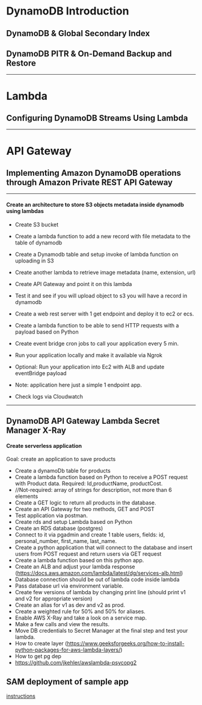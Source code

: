 # DynamoDB Introduction

## DynamoDB & Global Secondary Index

## DynamoDB PITR & On-Demand Backup and Restore

--------

# Lambda

## Configuring DynamoDB Streams Using Lambda

--------

# API Gateway

## Implementing Amazon DynamoDB operations through Amazon Private REST API Gateway

--------

#### Create an architecture to store S3 objects metadata inside dynamodb using lambdas

* Create S3 bucket
* Create a lambda function to add a new record with file metadata to the table of dynamodb
* Create a Dynamodb table and setup invoke of lambda function on uploading in S3
* Create another lambda to retrieve image metadata (name, extension, url)
* Create API Gateway and point it on this lambda
* Test it and see if you will upload object to s3 you will have a record in dynamodb

* Create a web rest server with 1 get endpoint and deploy it to ec2 or ecs.
* Create a lambda function to be able to send HTTP requests with a payload based on Python
* Create event bridge cron jobs to call your application every 5 min.
* Run your application locally and make it available via Ngrok
* Optional: Run your application into Ec2 with ALB and update eventBridge payload
* Note: application here just a simple 1 endpoint app.
* Check logs via Cloudwatch

----------

## DynamoDB API Gateway Lambda Secret Manager X-Ray

#### Create serverless application

Goal: create an application to save products

* Create a dynamoDb table for products
* Create a lambda function based on Python to receive a POST request with Product data. Required: Id,productName,
  productCost.
* //Not-required: array of strings for description, not more than 6 elements
* Create a GET logic to return all products in the database.
* Create an API Gateway for two methods, GET and POST
* Test application via postman.
* Create rds and setup Lambda based on Python
* Create an RDS database (postgres)
* Connect to it via pgadmin and create 1 table users, fields: id, personal_number, first_name, last_name.
* Create a python application that will connect to the database and insert users from POST request and return users via
  GET request
* Create a lambda function based on this python app.
* Create an ALB and adjust your lambda response (https://docs.aws.amazon.com/lambda/latest/dg/services-alb.html)
* Database connection should be out of lambda code inside lambda
* Pass database url via environment variable.
* Create few versions of lambda by changing print line (should print v1 and v2 for appropriate version)
* Create an alias for v1 as dev and v2 as prod.
* Create a weighted rule for 50% and 50% for aliases.
* Enable AWS X-Ray and take a look on a service map.
* Make a few calls and view the results.
* Move DB credentials to Secret Manager at the final step and test your lambda.
* How to create layer (https://www.geeksforgeeks.org/how-to-install-python-packages-for-aws-lambda-layers/)
* How to get pg dep
* https://github.com/jkehler/awslambda-psycopg2

## SAM deployment of sample app

[instructions](../../../aws-developer/3-practice-helper/sam/SAM.md)